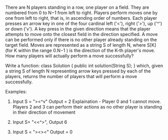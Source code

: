 There are N players standing in a row, one player on a field. They are numbered from 0 to N−1 from left to right. Players perform moves one by one from left to right, that is, in ascending order of numbers. Each player presses an arrow key in one of the four cardinal left ('<'), right ('>'), up ('^') or down ('v'). A key press in the given direction means that the player attempts to move onto the closest field in the direction specified. A move can be performed only if there is no other player already standing on the target field. Moves are represented as a string S of length N, where S[K] (for K within the range 0.N−1 ) is the direction of the K-th player's move. How many players will actually perform a move successfully? 
 
 Write a function: class Solution { public int solution(String S); } which, given a string S of length N representing arrow keys pressed by each of the players, returns the number of players that will perform a move successfully. 
 
 Examples: 
 1. Input S = "><^v"
    Output = 2
    Explaination - Player 0 and 1 cannot move. Players 2 and 3 can perform their actions as no other player is standing in their direction of movement
 
 2. Input S= "<<^<v>>",
    Output  6

 3. Input S = "><><"
    Output = 0 
